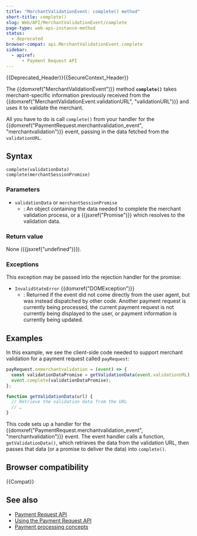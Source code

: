 ```yaml
---
title: "MerchantValidationEvent: complete() method"
short-title: complete()
slug: Web/API/MerchantValidationEvent/complete
page-type: web-api-instance-method
status:
  - deprecated
browser-compat: api.MerchantValidationEvent.complete
sidebar:
  - apiref:
      - Payment Request API
---
```


{{Deprecated_Header}}{{SecureContext_Header}}

The {{domxref("MerchantValidationEvent")}} method **`complete()`** takes merchant-specific information previously received from the {{domxref("MerchantValidationEvent.validationURL", "validationURL")}} and uses it to validate the merchant.

All you have to do is call `complete()` from your handler for the {{domxref("PaymentRequest.merchantvalidation_event", "merchantvalidation")}} event, passing in the data fetched from the `validationURL`.

## Syntax

```js-nolint
complete(validationData)
complete(merchantSessionPromise)
```

### Parameters

- `validationData` or `merchantSessionPromise`
  - : An object containing the data needed to complete the merchant validation process, or a {{jsxref("Promise")}} which resolves to the validation data.

### Return value

None ({{jsxref("undefined")}}).

### Exceptions

This exception may be passed into the rejection handler for the promise:

- `InvalidStateError` {{domxref("DOMException")}}
  - : Returned if the event did not come directly from the user agent, but was instead dispatched by other code. Another payment request is currently being processed, the current payment request is not currently being displayed to the user, or payment information is currently being updated.

## Examples

In this example, we see the client-side code needed to support merchant validation for a payment request called `payRequest`:

```js
payRequest.onmerchantvalidation = (event) => {
  const validationDataPromise = getValidationData(event.validationURL);
  event.complete(validationDataPromise);
};

function getValidationData(url) {
  // Retrieve the validation data from the URL
  // …
}
```

This code sets up a handler for the {{domxref("PaymentRequest.merchantvalidation_event", "merchantvalidation")}} event. The event handler calls a function, `getValidationData()`, which retrieves the data from the validation URL, then passes that data (or a promise to deliver the data) into `complete()`.

## Browser compatibility

{{Compat}}

## See also

- [Payment Request API](/en-US/docs/Web/API/Payment_Request_API)
- [Using the Payment Request API](/en-US/docs/Web/API/Payment_Request_API/Using_the_Payment_Request_API)
- [Payment processing concepts](/en-US/docs/Web/API/Payment_Request_API/Concepts)
